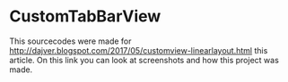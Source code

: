 # CustomTabBarView

This sourcecodes were made for http://dajver.blogspot.com/2017/05/customview-linearlayout.html this article. On this link you can look at screenshots and how this project was made.
